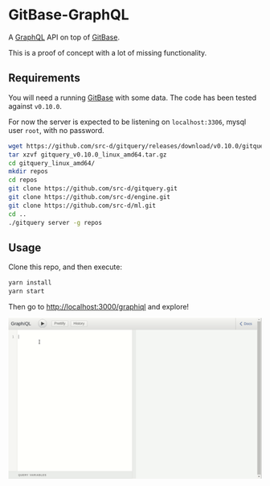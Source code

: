 # GitBase-GraphQL

A [GraphQL](http://graphql.org/) API on top of [GitBase](https://github.com/src-d/gitquery).

This is a proof of concept with a lot of missing functionality.

## Requirements

You will need a running [GitBase](https://github.com/src-d/gitquery) with some data. The code has been tested against `v0.10.0`.

For now the server is expected to be listening on `localhost:3306`, mysql user `root`, with no password.

```bash
wget https://github.com/src-d/gitquery/releases/download/v0.10.0/gitquery_v0.10.0_linux_amd64.tar.gz
tar xzvf gitquery_v0.10.0_linux_amd64.tar.gz
cd gitquery_linux_amd64/
mkdir repos
cd repos
git clone https://github.com/src-d/gitquery.git
git clone https://github.com/src-d/engine.git
git clone https://github.com/src-d/ml.git
cd ..
./gitquery server -g repos
```

## Usage

Clone this repo, and then execute:

```bash
yarn install
yarn start
```

Then go to [http://localhost:3000/graphiql](http://localhost:3000/graphiql) and explore!

![Demo](./docs/demo.gif)